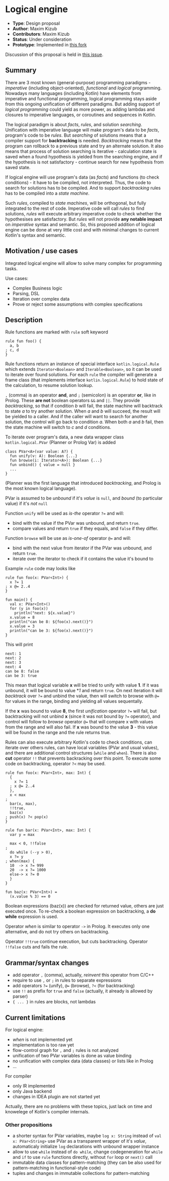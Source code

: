 # Logical engine

* **Type**: Design proposal
* **Author**: Maxim Kizub
* **Contributors**: Maxim Kizub
* **Status**: Under consideration
* **Prototype**: Implemented in [this fork](https://github.com/mkizub/kotlin/tree/logical-rules)

Discussion of this proposal is held in [this issue](https://github.com/Kotlin/KEEP/issues/no).

## Summary

There are 3 most known (general-purpose) programming paradigms - _imperative_ (including object-oriented),
_functional_ and _logical_ programming.
Nowadays many languages (including Kotlin) have elements from imperative and functional programming, logical
programming stays aside from this ongoing unification of different paradigms. But adding support of _logical
programming_ could yield as more power, as adding lambdas and closures to imperative languages, or
coroutines and sequences in Kotlin.

The logical paradigm is about _facts_, _rules_, and solution _searching_. Unification with imperative language will
make program's data to be _facts_, program's code to be _rules_. But _searching_ of solutions means that
a compiler support for **backtracking** is needed. _Backtracking_ means that the program can rollback to a previous
state and try an alternate solution. It also means that process of solution searching is iterative - calculation
state is saved when a found hypothesis is yielded from the searching engine, and if the hypothesis is not
satisfactory - continue search for new hypothesis from saved state.

If logical engine will use program's data (as _facts_) and functions (to check conditions) - it have to be
compiled, not interpreted. Thus, the code to search for solutions has to be compiled. And to support
_backtracking_ rules has to be compiled into a _state machine_.

Such _rules_, compiled to _state machines_, will be orthogonal, but fully integrated to the rest of code.
Imperative code will call _rules_ to find solutions, _rules_ will execute arbitrary imperative code to check
whether the hypothesises are satisfactory. But _rules_ will not provide **any notable impact** on
_imperative_ syntax and semantic. So, this proposed addition of logical engine can be done at very little
cost and with minimal changes to current Kotlin's syntax and semantic.

## Motivation / use cases

Integrated logical engine will allow to solve many complex for programming tasks.

Use cases:

- Complex Business logic
- Parsing, DSL
- Iteration over complex data
- Prove or reject some assumptions with complex specifications

## Description

Rule functions are marked with `rule` soft keyword
```
rule fun foo() {
  a, b
; c, d
}
```

Rule functions return an instance of special interface `kotlin.logical.Rule` which extends `Iterator<Boolean>`
and `Iterable<Boolean>`, so it can be used to iterate over found solutions. For each `rule` the compiler
will generate a frame class (that implements interface `kotlin.logical.Rule`) to hold state of the calculation,
to resume solution lookup.

`,` (comma) is an operator **and**, and `;` (semicolon) is an operator **or**, like in Prolog.
These **are not** boolean operators `&&` and `||`. They provide _backtracking_, so that if condition
_b_ will fail, the state machine will backtrack to state _a_ to try another solution.
When _a_ and _b_ will succeed, the result will be yielded to a caller. And if the
caller will want to search for another solution, the control will go back to condition _a_.
When both _a_ and _b_ fail, then the state machine will switch to _c_ and _d_ conditions.

To iterate over program's data, a new data wrapper class `kotlin.logical.PVar` (Planner or Prolog Var) is added
```
class PVar<A>(var value: A?) {
  fun unify(v: A): Boolean {...}
  fun browse(i: Iterator<A>): Boolean {...}
  fun unbind() { value = null }
  ...
}
```

(Planner was the first language that introduced _backtracking_, and Prolog is the most known logical language).

PVar is assumed to be _unbound_ if it's _value_ is `null`, and _bound_ (to particular value) if it's _not_ `null`

Function `unify` will be used as _is-the_ operator `?=` and will:
- bind with the value if the PVar was unbound, and return `true`.
- compare values and return `true` if they equals, and `false` if they differ.

Function `browse` will be use as _is-one-of_ operator `@=` and will:
- bind with the next value from iterator if the PVar was unbound, and return `true`.
- iterate over the iterator to check if it contains the value it's bound to

Example `rule` code may looks like

```
rule fun foo(x: PVar<Int>) {
  x ?= 1
; x @= 2..4
}

fun main() {
  val x: PVar<Int>()
  for (y in foo(x))
    println("next: ${x.value}")
  x.value = 8
  println("can be 8: ${foo(x).next()}")
  x.value = 3
  println("can be 3: ${foo(x).next()}")
}
```
This will print
```
next: 1
next: 2
next: 3
next: 4
can be 8: false
can be 3: true
```

This mean that logical variable **x** will be tried to unify with value **1**. If it was unbound, it will
be bound to value **1* and return `true`. On next iteration it will _backtrack_ over `?=` and
unbind the value, then will switch to browse with `@=` for values in the range, binding and yielding
all values sequentally.

If the **x** was bound to value **8**, the first _unification_ operator `?=`
will fail, but backtracking will not unbind **x** (since it was not bound by `?=` operator), and
control will follow to _browse_ operator `@=` that will compare x with values from
the range and will also fail. If **x** was bound to the value **3** - this value will be found
in the range and the rule returns true.

Rules can also execute arbitrary Kotlin's code to check conditions, can iterate over
others rules, can have local variables (PVar and usual values), and there are additional
control structures (`while` and `when`). There is also **cut** operator `!!` that prevents
backracking over this point. To execute some code on backtracking, operator `?<` may be used.

```
rule fun foo(x: PVar<Int>, max: Int) {
  {
    x ?= 1
  ; x @= 2..4
  },
  x < max
;
  bar(x, max),
  !!true,
  baz(x)
; push(x) ?< pop(x)
}

rule fun bar(x: PVar<Int>, max: Int) {
  var y = max
  
  max < 0, !!false
;
  do while (--y > 0),
  x ?= y
; when(max) {
  10  -> x ?= 999
  20  -> x ?= 1000
  else-> x ?= 0
  }
}

fun baz(x: PVar<Int>) =
  (x.value % 3) == 0
```

Boolean expressions (baz(x)) are checked for returned value, others are just executed once.
To re-check a boolean expression on backtracking, a **do while** expression is used.

Operator *when* is similar to operator `->` in Prolog. It executes only one alternative,
and do not try others on backtracking.

Operator `!!true` continue execution, but cuts backtracking. Operator `!!false` cuts and fails
the rule.

## Grammar/syntax changes

- add operator `,` (comma), actually, _reinvent_ this operator from C/C++
- require to use `,` or `;` in rules to separate expressions
- add operators `?=` (unify), `@=` (browse), `?<` (for backtracking)
- use `!!` as prefix for `true` and `false` (actually, it already is allowed by parser)
- `{ ... }` in rules are blocks, not lambdas

## Current limitations

For logical engine:
- *when* is not implemented yet
- implementation is too raw yet
- flow-control graph for `,` and `;` rules is not analyzed
- unification of two PVar variables is done as value binding
- no unification with complex data (data classes) or lists like in Prolog
- ...

For compiler
- only IR implemented
- only Java backend
- changes in IDEA plugin are not started yet

Actually, there are no problems with these topics, just lack on time and knowelege
of Kotlin's compiler internals.

### Other propositions

- a shorter syntax for PVar variables, maybe `log x: String` instead of `val x: PVar<String>`
  use PVar as a transparent wrapper of it's _value_, automaticaly initialize `log`
  declarations with unbound wrapper instance
- allow to use `while` instead of `do while`, change codegeneration for `while` and `if`
  to use `rule` functions directly, without `for` loop or `next()` call
- immutable data classes for pattern-matching (they can be also used for pattern-matching
  in functional-style code)
- tuples and changes in immutable collections for pattern-matching
